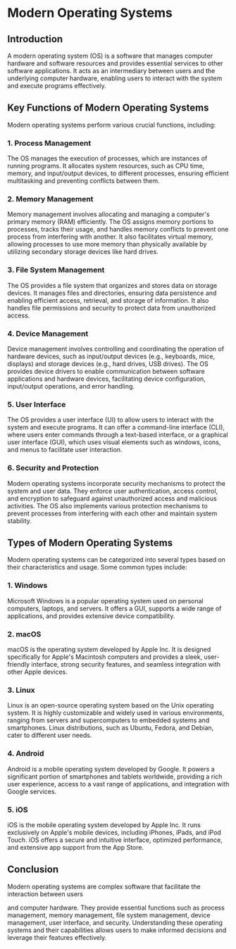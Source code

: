 # Modern Operating Systems

## Introduction
A modern operating system (OS) is a software that manages computer hardware and software resources and provides essential services to other software applications. It acts as an intermediary between users and the underlying computer hardware, enabling users to interact with the system and execute programs effectively.

## Key Functions of Modern Operating Systems
Modern operating systems perform various crucial functions, including:

### 1. Process Management
The OS manages the execution of processes, which are instances of running programs. It allocates system resources, such as CPU time, memory, and input/output devices, to different processes, ensuring efficient multitasking and preventing conflicts between them.

### 2. Memory Management
Memory management involves allocating and managing a computer's primary memory (RAM) efficiently. The OS assigns memory portions to processes, tracks their usage, and handles memory conflicts to prevent one process from interfering with another. It also facilitates virtual memory, allowing processes to use more memory than physically available by utilizing secondary storage devices like hard drives.

### 3. File System Management
The OS provides a file system that organizes and stores data on storage devices. It manages files and directories, ensuring data persistence and enabling efficient access, retrieval, and storage of information. It also handles file permissions and security to protect data from unauthorized access.

### 4. Device Management
Device management involves controlling and coordinating the operation of hardware devices, such as input/output devices (e.g., keyboards, mice, displays) and storage devices (e.g., hard drives, USB drives). The OS provides device drivers to enable communication between software applications and hardware devices, facilitating device configuration, input/output operations, and error handling.

### 5. User Interface
The OS provides a user interface (UI) to allow users to interact with the system and execute programs. It can offer a command-line interface (CLI), where users enter commands through a text-based interface, or a graphical user interface (GUI), which uses visual elements such as windows, icons, and menus to facilitate user interaction.

### 6. Security and Protection
Modern operating systems incorporate security mechanisms to protect the system and user data. They enforce user authentication, access control, and encryption to safeguard against unauthorized access and malicious activities. The OS also implements various protection mechanisms to prevent processes from interfering with each other and maintain system stability.

## Types of Modern Operating Systems
Modern operating systems can be categorized into several types based on their characteristics and usage. Some common types include:

### 1. Windows
Microsoft Windows is a popular operating system used on personal computers, laptops, and servers. It offers a GUI, supports a wide range of applications, and provides extensive device compatibility.

### 2. macOS
macOS is the operating system developed by Apple Inc. It is designed specifically for Apple's Macintosh computers and provides a sleek, user-friendly interface, strong security features, and seamless integration with other Apple devices.

### 3. Linux
Linux is an open-source operating system based on the Unix operating system. It is highly customizable and widely used in various environments, ranging from servers and supercomputers to embedded systems and smartphones. Linux distributions, such as Ubuntu, Fedora, and Debian, cater to different user needs.

### 4. Android
Android is a mobile operating system developed by Google. It powers a significant portion of smartphones and tablets worldwide, providing a rich user experience, access to a vast range of applications, and integration with Google services.

### 5. iOS
iOS is the mobile operating system developed by Apple Inc. It runs exclusively on Apple's mobile devices, including iPhones, iPads, and iPod Touch. iOS offers a secure and intuitive interface, optimized performance, and extensive app support from the App Store.

## Conclusion
Modern operating systems are complex software that facilitate the interaction between users

 and computer hardware. They provide essential functions such as process management, memory management, file system management, device management, user interface, and security. Understanding these operating systems and their capabilities allows users to make informed decisions and leverage their features effectively.